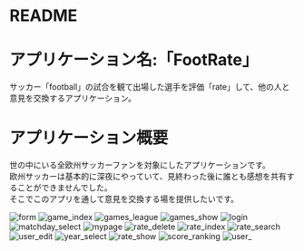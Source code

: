 # README

# アプリケーション名:「FootRate」
 サッカー「football」の試合を観て出場した選手を評価「rate」して、他の人と意見を交換するアプリケーション。  
 
# アプリケーション概要
 世の中にいる全欧州サッカーファンを対象にしたアプリケーションです。  
 欧州サッカーは基本的に深夜にやっていて、見終わった後に誰とも感想を共有することができませんでした。  
 そこでこのアプリを通して意見を交換する場を提供したいです。  
 
![form](https://user-images.githubusercontent.com/78723740/124237921-0524d300-db53-11eb-8b82-c564efb8ad41.gif)
![game_index](https://user-images.githubusercontent.com/78723740/124237927-07872d00-db53-11eb-90f4-1722ded08051.gif)
![games_league](https://user-images.githubusercontent.com/78723740/124237953-0f46d180-db53-11eb-8b0b-0bbb42a97de9.gif)
![games_show](https://user-images.githubusercontent.com/78723740/124237962-11a92b80-db53-11eb-8373-9e2a7b86aced.gif)
![login](https://user-images.githubusercontent.com/78723740/124237979-179f0c80-db53-11eb-8d1b-149fa0f8e4b0.gif)
![matchday_select](https://user-images.githubusercontent.com/78723740/124238023-21c10b00-db53-11eb-85f8-e557697ba842.gif)
![mypage](https://user-images.githubusercontent.com/78723740/124238030-238ace80-db53-11eb-8769-a17b66e7a585.gif)
![rate_delete](https://user-images.githubusercontent.com/78723740/124238037-24bbfb80-db53-11eb-909a-74643586d04c.gif)
![rate_index](https://user-images.githubusercontent.com/78723740/124238056-2980af80-db53-11eb-8e99-52271ca6444e.gif)
![rate_search](https://user-images.githubusercontent.com/78723740/124238065-2ab1dc80-db53-11eb-8deb-e5ddc39d7f07.gif)
![user_edit](https://user-images.githubusercontent.com/78723740/124238067-2ab1dc80-db53-11eb-89cb-26cc0a2c35f6.gif)
![year_select](https://user-images.githubusercontent.com/78723740/124238070-2b4a7300-db53-11eb-8346-ee6ee2a09d36.gif)
![rate_show](https://user-images.githubusercontent.com/78723740/124238072-2b4a7300-db53-11eb-9c66-41a9916987dc.gif)
![score_ranking](https://user-images.githubusercontent.com/78723740/124238088-2c7ba000-db53-11eb-8241-ad33e7796ad1.gif)
![user_](https://user-images.githubusercontent.com/78723740/124238152-369d9e80-db53-11eb-9020-1c1e2e60c236.gif)
